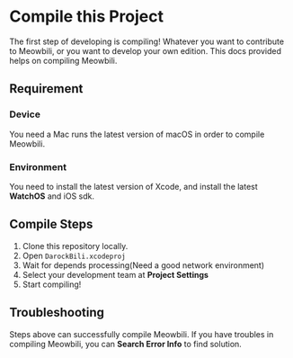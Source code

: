 # Compile this Project
The first step of developing is compiling! Whatever you want to contribute to Meowbili, or you want to develop your own edition. This docs provided helps on compiling Meowbili.
## Requirement
### Device
You need a Mac runs the latest version of macOS in order to compile Meowbili.
### Environment
You need to install the latest version of Xcode, and install the latest **WatchOS** and iOS sdk.
## Compile Steps
1. Clone this repository locally.
2. Open `DarockBili.xcodeproj`
3. Wait for depends processing(Need a good network environment)
4. Select your development team at **Project Settings**
5. Start compiling!
## Troubleshooting
Steps above can successfully compile Meowbili. If you have troubles in compiling Meowbili, you can **Search Error Info** to find solution.
